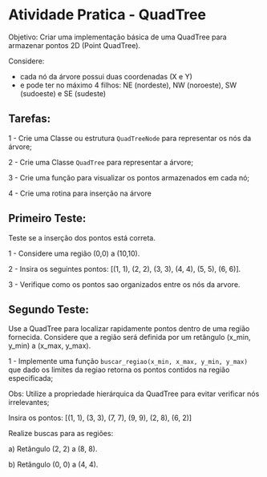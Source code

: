 # Atividade Pratica - QuadTree

Objetivo: Criar uma implementação básica de uma QuadTree para armazenar pontos 2D (Point QuadTree).

Considere:

* cada nó da árvore possui duas coordenadas (X e Y)
* e pode ter no máximo 4 filhos: NE (nordeste), NW (noroeste), SW (sudoeste) e SE (sudeste)

## Tarefas:

1 - Crie uma Classe ou estrutura `QuadTreeNode` para representar os nós da árvore;

2 - Crie uma Classe `QuadTree` para representar a árvore;

3 - Crie uma função para visualizar os pontos armazenados em cada nó;

4 - Crie uma rotina para inserção na árvore 

## Primeiro Teste:

Teste se a inserção dos pontos está correta.

1 - Considere uma região (0,0) a (10,10).

2 - Insira os seguintes pontos: [(1, 1), (2, 2), (3, 3), (4, 4), (5, 5), (6, 6)].

3 - Verifique como os pontos sao organizados entre os nós da arvore.

## Segundo Teste:

Use a QuadTree para localizar rapidamente pontos dentro de uma região fornecida.
Considere que a região será definida por um retângulo (x_min, y_min) a (x_max, y_max).

1 - Implemente uma função `buscar_regiao(x_min, x_max, y_min, y_max)` que dado os limites da regiao retorna os pontos contidos na região especificada;

Obs: Utilize a propriedade hierárquica da QuadTree para evitar verificar nós irrelevantes;

Insira os pontos: [(1, 1), (3, 3), (7, 7), (9, 9), (2, 8), (6, 2)]

Realize buscas para as regiões:

a) Retângulo (2, 2) a (8, 8).

b) Retângulo (0, 0) a (4, 4).



